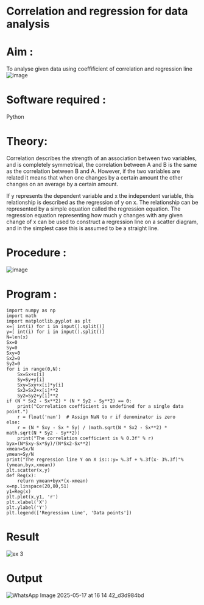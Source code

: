 # Correlation and regression for data analysis
# Aim : 

To analyse given data using coeffificient of correlation and regression line
![image](https://user-images.githubusercontent.com/104613195/168224136-d6b64e64-7d3d-4775-9337-c8f96fe41f2d.png)


# Software required :  

Python

# Theory:

Correlation describes the strength of an association between two variables, and is completely symmetrical, the correlation between A and B is the same as the correlation between B and A. However, if the two variables are related it means that when one changes by a certain amount the other changes on an average by a certain amount.  

If y represents the dependent variable and x the independent variable, this relationship is described as the regression of y on x. The relationship can be represented by a simple equation called the regression equation. The regression equation representing how much y changes with any given change of x can be used to construct a regression line on a scatter diagram, and in the simplest case this is assumed to be a straight line.

# Procedure :

![image](https://user-images.githubusercontent.com/104613195/168225866-ac8f6610-bdc3-4ac2-a24e-2b24ba08e189.png)

# Program :

```
import numpy as np 
import math 
import matplotlib.pyplot as plt 
x=[ int(i) for i in input().split()] 
y=[ int(i) for i in input().split()] 
N=len(x) 
Sx=0 
Sy=0 
Sxy=0 
Sx2=0 
Sy2=0 
for i in range(0,N): 
    Sx=Sx+x[i] 
    Sy=Sy+y[i] 
    Sxy=Sxy+x[i]*y[i] 
    Sx2=Sx2+x[i]**2 
    Sy2=Sy2+y[i]**2 
if (N * Sx2 - Sx**2) * (N * Sy2 - Sy**2) == 0: 
    print("Correlation coefficient is undefined for a single data point.") 
    r = float('nan')  # Assign NaN to r if denominator is zero 
else: 
    r = (N * Sxy - Sx * Sy) / (math.sqrt(N * Sx2 - Sx**2) * math.sqrt(N * Sy2 - Sy**2)) 
    print("The correlation coefficient is % 0.3f" % r) 
byx=(N*Sxy-Sx*Sy)/(N*Sx2-Sx**2) 
xmean=Sx/N 
ymean=Sy/N 
print("The regression line Y on X is:::y= %.3f + %.3f(x- 3%.3f)"%(ymean,byx,xmean)) 
plt.scatter(x,y) 
def Reg(x): 
    return ymean+byx*(x-xmean) 
x=np.linspace(20,80,51) 
y1=Reg(x) 
plt.plot(x,y1, 'r') 
plt.xlabel('X') 
plt.ylabel('Y') 
plt.legend(['Regression Line', 'Data points'])
```


# Result
![ex 3](https://github.com/user-attachments/assets/e989a2cb-5bc0-4ad2-966a-a5bc4f86b27b)

# Output 
![WhatsApp Image 2025-05-17 at 16 14 42_d3d984bd](https://github.com/user-attachments/assets/9d457365-3e0e-4cb1-8be0-a73e7d29874f)
